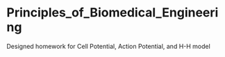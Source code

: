 # Principles_of_Biomedical_Engineering
Designed homework for Cell Potential, Action Potential, and H-H model
